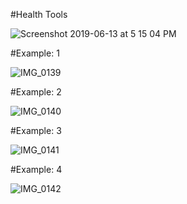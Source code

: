 
#Health Tools

![Screenshot 2019-06-13 at 5 15 04 PM](https://user-images.githubusercontent.com/27955299/59430094-f863a400-8dfe-11e9-9e33-54e4a2d37a2f.png)



#Example: 1

![IMG_0139](https://user-images.githubusercontent.com/27955299/59425553-cac52d80-8df3-11e9-97a5-c8e571417413.jpg)



#Example: 2

![IMG_0140](https://user-images.githubusercontent.com/27955299/59425571-d7498600-8df3-11e9-90e5-a8f4a5fa80b2.jpg)


#Example: 3

![IMG_0141](https://user-images.githubusercontent.com/27955299/59425587-dfa1c100-8df3-11e9-9d78-0faed455670b.jpg)


#Example: 4

![IMG_0142](https://user-images.githubusercontent.com/27955299/59425605-e92b2900-8df3-11e9-9e68-29c91de04dd3.jpg)
